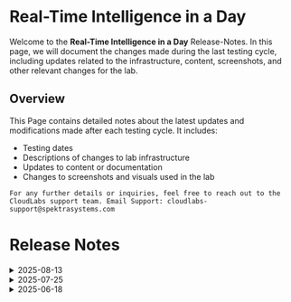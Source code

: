 # Real-Time Intelligence in a Day

Welcome to the **Real-Time Intelligence in a Day** Release-Notes. In this page, we will document the changes made during the last testing cycle, including updates related to the infrastructure, content, screenshots, and other relevant changes for the lab.

## Overview

This Page contains detailed notes about the latest updates and modifications made after each testing cycle. It includes:

- Testing dates
- Descriptions of changes to lab infrastructure
- Updates to content or documentation
- Changes to screenshots and visuals used in the lab

`For any further details or inquiries, feel free to reach out to the CloudLabs support team. Email Support: cloudlabs-support@spektrasystems.com`

# Release Notes

<details>
  <summary>2025-08-13</summary>

### Release Date: 2025-08-13
  
- **Testing Date**: 2025-08-12

## Summary of Changes

Minor updates including clearer UI screenshots and refined instructions for improved clarity and accuracy

## Infrastructure Changes

NA

## Content Changes

- **Change**:
    - Added few enhanced screenshots and Instructions better understanding for user.

## Screenshot Updates

- **Minor updates:**

  - **Updated Screenshots:** Updated few screenshots in the lab guide with proper comments.
  - **Instruction Refinements:** Added clear instructions based on screenshot with proper numbering.

## Testing Notes

  - **Testing Notes:**2025-08-13

## Testing Scope

Conducted end to end architecture validations, RBAC/policy checks, cost estimation updates.

---
</details>


<details>
  <summary>2025-07-25</summary>

### Release Date: 2025-07-25
  
- **Testing Date**: 2025-07-25

## Infrastructure Changes

NA

## Content Changes

- **Change**:
    - The user interface has been updated to reflect the latest changes. Corresponding instructions and guidance have also been revised to align with the new UI enhancements.

## Screenshot Updates

- **Change**: Screenshots are up-to-date.

## Validation

  NA

## Testing Notes

  NA

---
</details>

<details>
  <summary>2025-06-18</summary>

### Release Date: 2025-06-18
  
- **Testing Date**: 2025-06-18

## Infrastructure Changes

NA

## Content Changes

- **Change**:
    - The user interface has been updated to reflect the latest changes. Corresponding instructions and guidance have also been revised to align with the new UI enhancements.
    - **Getting started page** NA

## Screenshot Updates

- **Change**: Screenshots are up-to-date.

## Validation

  NA

## Testing Notes

- **Test Validation Summary**: Validated the lab guide steps, the user interface has been updated to reflect the latest changes. Corresponding instructions and guidance have also been revised to align with the new UI enhancements.

---
</details>
